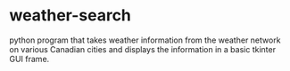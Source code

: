 # weather-search
python program that takes weather information from the weather network on various Canadian cities and displays the information in a basic tkinter GUI frame.
